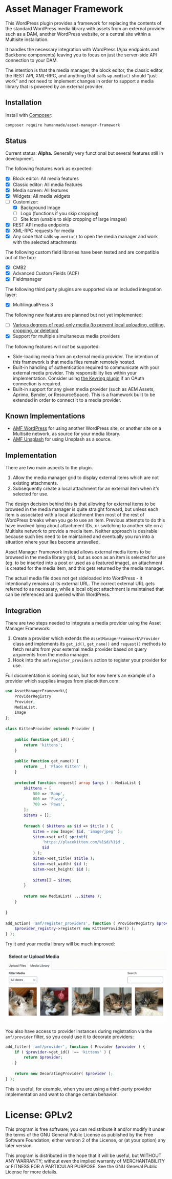 # Asset Manager Framework

This WordPress plugin provides a framework for replacing the contents of the standard WordPress media library with assets from an external provider such as a DAM, another WordPress website, or a central site within a Multisite installation.

It handles the necessary integration with WordPress (Ajax endpoints and Backbone components) leaving you to focus on just the server-side API connection to your DAM.

The intention is that the media manager, the block editor, the classic editor, the REST API, XML-RPC, and anything that calls `wp.media()` should "just work" and not need to implement changes in order to support a media library that is powered by an external provider.

## Installation

Install with [Composer](https://getcomposer.org):

```sh
composer require humanmade/asset-manager-framework
```

## Status

Current status: **Alpha.** Generally very functional but several features still in development.

The following features work as expected:

* [X] Block editor: All media features
* [X] Classic editor: All media features
* [X] Media screen: All features
* [X] Widgets: All media widgets
* [ ] Customizer:
    - [X] Background Image
    - [ ] Logo (functions if you skip cropping)
    - [ ] Site Icon (unable to skip cropping of large images)
* [X] REST API media endpoints
* [X] XML-RPC requests for media
* [X] Any code that calls `wp.media()` to open the media manager and work with the selected attachments

The following custom field libraries have been tested and are compatible out of the box:

* [X] CMB2
* [X] Advanced Custom Fields (ACF)
* [X] Fieldmanager

The following third party plugins are supported via an included integration layer:

* [X] MultilingualPress 3

The following new features are planned but not yet implemented:

* [ ] [Various degrees of read-only media (to prevent local uploading, editing, cropping, or deletion)](https://github.com/humanmade/asset-manager-framework/issues/13)
* [x] Support for multiple simultaneous media providers

The following features will *not* be supported:

* Side-loading media from an external media provider. The intention of this framework is that media files remain remotely hosted.
* Built-in handling of authentication required to communicate with your external media provider. This responsibility lies within your implementation. Consider using [the Keyring plugin](https://wordpress.org/plugins/keyring/) if an OAuth connection is required.
* Built-in support for any given media provider (such as AEM Assets, Aprimo, Bynder, or ResourceSpace). This is a framework built to be extended in order to connect it to a media provider.

## Known Implementations

* [AMF WordPress](https://github.com/humanmade/amf-wordpress/) for using another WordPress site, or another site on a Multisite network, as source for your media library.
* [AMF Unsplash](https://github.com/humanmade/amf-unsplash/) for using Unsplash as a source.

## Implementation

There are two main aspects to the plugin.

1. Allow the media manager grid to display external items which are not existing attachments.
2. Subsequently create a local attachment for an external item when it's selected for use.

The design decision behind this is that allowing for external items to be browsed in the media manager is quite straight forward, but unless each item is associated with a local attachment then most of the rest of WordPress breaks when you go to use an item. Previous attempts to do this have involved lying about attachment IDs, or switching to another site on a Multisite network to provide a media item. Neither approach is desirable because such lies need to be maintained and eventually you run into a situation where your lies become unravelled.

Asset Manager Framework instead allows external media items to be browsed in the media library grid, but as soon as an item is selected for use (eg. to be inserted into a post or used as a featured image), an attachment is created for the media item, and this gets returned by the media manager.

The actual media file does not get sideloaded into WordPress - it intentionally remains at its external URL. The correct external URL gets referred to as necessary, while a local object attachment is maintained that can be referenced and queried within WordPress.

## Integration

There are two steps needed to integrate a media provider using the Asset Manager Framework:

1. Create a provider which extends the `AssetManagerFramework\Provider` class and implements its `get_id()`, `get_name()` and `request()` methods to fetch results from your external media provider based on query arguments from the media manager.
2. Hook into the `amf/register_providers` action to register your provider for use.

Full documentation is coming soon, but for now here's an example of a provider which supplies images from placekitten.com:

```php
use AssetManagerFramework\{
	ProviderRegistry
	Provider,
	MediaList,
	Image
};

class KittenProvider extends Provider {

	public function get_id() {
		return 'kittens';
	}

	public function get_name() {
		return __( 'Place Kitten' );
	}

	protected function request( array $args ) : MediaList {
		$kittens = [
			500 => 'Boop',
			600 => 'Fuzzy',
			700 => 'Paws',
		];
		$items = [];

		foreach ( $kittens as $id => $title ) {
			$item = new Image( $id, 'image/jpeg' );
			$item->set_url( sprintf(
				'https://placekitten.com/%1$d/%1$d',
				$id
			) );
			$item->set_title( $title );
			$item->set_width( $id );
			$item->set_height( $id );

			$items[] = $item;
		}

		return new MediaList( ...$items );
	}

}

add_action( 'amf/register_providers', function ( ProviderRegistry $provider_registry ) {
	$provider_registry->register( new KittenProvider() );
} );
```

Try it and your media library will be much improved:

![Kittens](assets/KittenProvider.png)

You also have access to provider instances during registration via the `amf/provider` filter, so you could use it to decorate providers:

```php
add_filter( 'amf/provider', function ( Provider $provider ) {
	if ( $provider->get_id() !== 'kittens' ) {
		return $provider;
	}

	return new DecoratingProvider( $provider );
} );
```

This is useful, for example, when you are using a third-party provider implementation and want to change certain behavior.

# License: GPLv2 #

This program is free software; you can redistribute it and/or modify
it under the terms of the GNU General Public License as published by
the Free Software Foundation; either version 2 of the License, or
(at your option) any later version.

This program is distributed in the hope that it will be useful,
but WITHOUT ANY WARRANTY; without even the implied warranty of
MERCHANTABILITY or FITNESS FOR A PARTICULAR PURPOSE.  See the
GNU General Public License for more details.

